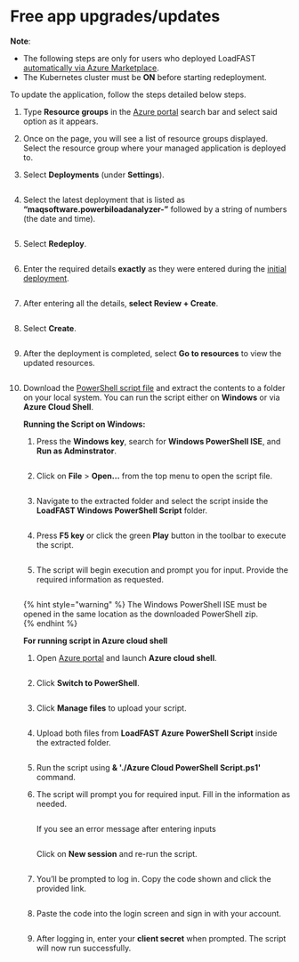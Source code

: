 # Free app upgrades/updates

**Note**:  
   - The following steps are only for users who deployed LoadFAST [automatically via Azure Marketplace](../setting-up/deploy/deploy-automatically-via-azure-marketplace.md).
   - The Kubernetes cluster must be **ON** before starting redeployment.

To update the application, follow the steps detailed below steps.

1. Type **Resource groups** in the [Azure portal](https://portal.azure.com) search bar and select said option as it appears.
2. Once on the page, you will see a list of resource groups displayed. Select the resource group where your managed application is deployed to.
3.  Select **Deployments** (under **Settings**).

    <figure><img src="../.gitbook/assets/az-deployment.png" alt=""><figcaption></figcaption></figure>
4.  Select the latest deployment that is listed as **“maqsoftware.powerbiloadanalyzer-”** followed by a string of numbers (the date and time).

    <figure><img src="../.gitbook/assets/latest-deployment.png" alt=""><figcaption></figcaption></figure>
5.  Select **Redeploy**.

    <figure><img src="../.gitbook/assets/redeploy.jpg" alt=""><figcaption></figcaption></figure>
6.  Enter the required details **exactly** as they were entered during the [initial deployment](../setting-up/deploy/deploy-automatically-via-azure-marketplace.md#navigate-to-the-deploy-automatically-via-azure-marketplace).

    <figure><img src="../.gitbook/assets/enter-details-redeploy.jpg" alt=""><figcaption></figcaption></figure>
7.  After entering all the details, **select Review + Create**.

    <figure><img src="../.gitbook/assets/review-create.png" alt=""><figcaption></figcaption></figure>
8.  Select **Create**.

    <figure><img src="../.gitbook/assets/enter-details-redeploy.jpg" alt=""><figcaption></figcaption></figure>
9.  After the deployment is completed, select **Go to resources** to view the updated resources.

    <figure><img src="../.gitbook/assets/redeploy-complete.png" alt=""><figcaption></figcaption></figure>
10. Download the [PowerShell script file](https://links.maqsoftware.com/3EdETrg) and extract the contents to a folder on your local system. You can run the script either on **Windows** or via **Azure Cloud Shell**.

    **Running the Script on Windows:**

    1.  Press the **Windows key**, search for **Windows PowerShell ISE**, and **Run as Adminstrator**.

        <figure><img src="../.gitbook/assets/power-shell-ise.png" alt=""><figcaption></figcaption></figure>
    2.  Click on **File** > **Open...** from the top menu to open the script file.

        <figure><img src="../.gitbook/assets/13.9.png" alt=""><figcaption></figcaption></figure>
    3.  Navigate to the extracted folder and select the script inside the **LoadFAST Windows PowerShell Script** folder.

        <figure><img src="../.gitbook/assets/13.10.png" alt=""><figcaption></figcaption></figure>
    4.  Press **F5 key** or click the green **Play** button in the toolbar to execute the script.

        <figure><img src="../.gitbook/assets/13.11 (1).png" alt=""><figcaption></figcaption></figure>
    5.  The script will begin execution and prompt you for input. Provide the required information as requested.

        <figure><img src="../.gitbook/assets/13.12 (1).png" alt=""><figcaption></figcaption></figure>

    {% hint style="warning" %\}
    The Windows PowerShell ISE must be opened in the same location as the downloaded PowerShell zip.\
    {% endhint %}

    **For running script in Azure cloud shell**

    1. Open [Azure portal](https://portal.azure.com) and launch **Azure cloud shell**.

    <figure><img src="../.gitbook/assets/open-cloud-shell.png" alt=""><figcaption></figcaption></figure>

    2. Click **Switch to PowerShell**.

    <figure><img src="../.gitbook/assets/switch-to-ps.png" alt=""><figcaption></figcaption></figure>

    3. Click **Manage files** to upload your script.

    <figure><img src="../.gitbook/assets/manage-files-az.png" alt=""><figcaption></figcaption></figure>

    4. Upload both files from **LoadFAST Azure PowerShell Script** inside the extracted folder.

    <figure><img src="../.gitbook/assets/upload-files.jpg" alt=""><figcaption></figcaption></figure>

    5. Run the script using **& './Azure Cloud PowerShell Script.ps1'** command.
    6.  The script will prompt you for required input. Fill in the information as needed.

        <figure><img src="../.gitbook/assets/13.12 (1).png" alt=""><figcaption></figcaption></figure>

        If you see an error message after entering inputs

        <figure><img src="../.gitbook/assets/az-error.png" alt=""><figcaption></figcaption></figure>

        Click on **New session** and re-run the script.

        <figure><img src="../.gitbook/assets/new-session.png" alt=""><figcaption></figcaption></figure>
    7.  You’ll be prompted to log in. Copy the code shown and click the provided link.

        <figure><img src="../.gitbook/assets/click-on-link.png" alt=""><figcaption></figcaption></figure>
    8.  Paste the code into the login screen and sign in with your account.

        <figure><img src="../.gitbook/assets/enter-code.png" alt=""><figcaption></figcaption></figure>
    9.  After logging in, enter your **client secret** when prompted. The script will now run successfully.

        <figure><img src="../.gitbook/assets/client-secret.png" alt=""><figcaption></figcaption></figure>
